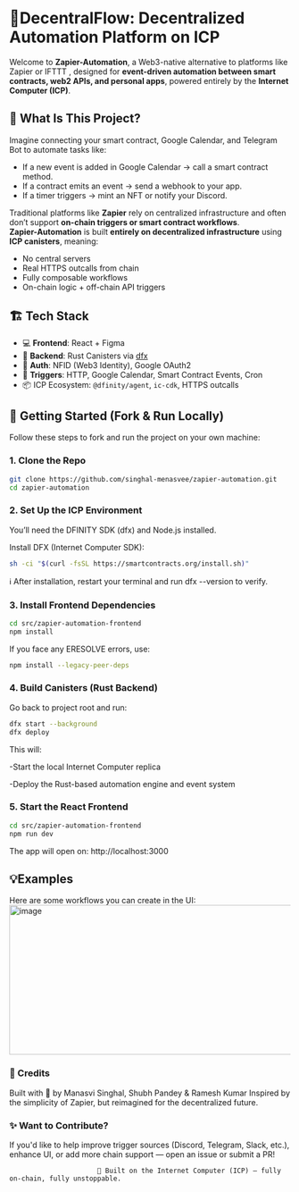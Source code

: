 
# 🔁DecentralFlow: Decentralized Automation Platform on ICP

Welcome to **Zapier-Automation**, a Web3-native alternative to platforms like Zapier or IFTTT , designed for **event-driven automation between smart contracts, web2 APIs, and personal apps**, powered entirely by the **Internet Computer (ICP)**.

## 🧠 What Is This Project?
Imagine connecting your smart contract, Google Calendar, and Telegram Bot to automate tasks like:

- If a new event is added in Google Calendar → call a smart contract method.
- If a contract emits an event → send a webhook to your app.
- If a timer triggers → mint an NFT or notify your Discord.

Traditional platforms like **Zapier** rely on centralized infrastructure and often don’t support **on-chain triggers or smart contract workflows**.  
**Zapier-Automation** is built **entirely on decentralized infrastructure** using **ICP canisters**, meaning:

- No central servers
- Real HTTPS outcalls from chain
- Fully composable workflows
- On-chain logic + off-chain API triggers

## 🏗️ Tech Stack

- 💻 **Frontend**: React + Figma
- 🔗 **Backend**: Rust Canisters via [dfx](https://internetcomputer.org/docs/current/developer-docs/cli-reference/dfx/)
- 🔐 **Auth**: NFID (Web3 Identity), Google OAuth2
- 🔁 **Triggers**: HTTP, Google Calendar, Smart Contract Events, Cron
- 📦 ICP Ecosystem: `@dfinity/agent`, `ic-cdk`, HTTPS outcalls

## 🚀 Getting Started (Fork & Run Locally)

Follow these steps to fork and run the project on your own machine:

### 1. Clone the Repo

```bash
git clone https://github.com/singhal-menasvee/zapier-automation.git
cd zapier-automation
```

### 2. Set Up the ICP Environment
You’ll need the DFINITY SDK (dfx) and Node.js installed.

Install DFX (Internet Computer SDK):
```bash
sh -ci "$(curl -fsSL https://smartcontracts.org/install.sh)"
```
   ℹ️ After installation, restart your terminal and run dfx --version to verify.

###  3. Install Frontend Dependencies
```bash
cd src/zapier-automation-frontend
npm install
```
  If you face any ERESOLVE errors, use:
```bash
npm install --legacy-peer-deps
```

### 4. Build Canisters (Rust Backend)
Go back to project root and run:
```bash
dfx start --background
dfx deploy
```
 This will:

 -Start the local Internet Computer replica

 -Deploy the Rust-based automation engine and event system

### 5. Start the React Frontend
```bash
cd src/zapier-automation-frontend
npm run dev
```
 The app will open on: http://localhost:3000

## 💡Examples
Here are some workflows you can create in the UI:
<img width="779" height="268" alt="image" src="https://github.com/user-attachments/assets/41c07d95-ed37-4566-90f0-cad90363e8ef" />


### 🙌 Credits
Built with 💙 by Manasvi Singhal, Shubh Pandey & Ramesh Kumar
Inspired by the simplicity of Zapier, but reimagined for the decentralized future.

### ✨ Want to Contribute?
If you'd like to help improve trigger sources (Discord, Telegram, Slack, etc.), enhance UI, or add more chain support — open an issue or submit a PR!

                          🧡 Built on the Internet Computer (ICP) — fully on-chain, fully unstoppable.

